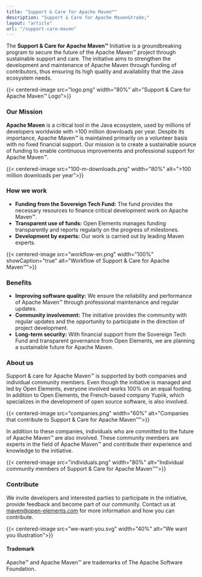 ```yaml
---
title: "Support & Care for Apache Maven™"
description: "Support & Care for Apache Maven&trade;"
layout: "article"
url: "/support-care-maven"
---
```

The **Support & Care for Apache Maven&trade;** Initiative is a groundbreaking program to secure the future of the Apache Maven&trade; project through sustainable support and care.
The initiative aims to strengthen the development and maintenance of Apache Maven through funding of contributors, thus ensuring its high quality and availability that the Java ecosystem needs.

{{< centered-image src="logo.png" width="80%" alt="Support & Care for Apache Maven&trade; Logo">}}

### Our Mission

**Apache Maven** is a critical tool in the Java ecosystem, used by millions of developers worldwide with >100 million downloads per year.
Despite its importance, Apache Maven&trade; is maintained primarily on a volunteer basis with no fixed financial support.
Our mission is to create a sustainable source of funding to enable continuous improvements and professional support for Apache Maven&trade;.

{{< centered-image src="100-m-downloads.png" width="80%" alt=">100 million downloads per year">}}

### How we work

- **Funding from the Sovereign Tech Fund:** The fund provides the necessary resources to finance critical development work on Apache Maven&trade;.
- **Transparent use of funds:** Open Elements manages funding transparently and reports regularly on the progress of milestones.
- **Development by experts:** Our work is carried out by leading Maven experts.

{{< centered-image src="workflow-en.png" width="100%" showCaption="true" alt="Workflow of Support & Care for Apache Maven&trade;">}}

### Benefits

- **Improving software quality:** We ensure the reliability and performance of Apache Maven&trade; through professional maintenance and regular updates.
- **Community involvement:** The initiative provides the community with regular updates and the opportunity to participate in the direction of project development.
- **Long-term security:** With financial support from the Sovereign Tech Fund and transparent governance from Open Elements, we are planning a sustainable future for Apache Maven.

### About us

Support & care for Apache Maven&trade; is supported by both companies and individual community members.
Even though the initiative is managed and led by Open Elements, everyone involved works 100% on an equal footing.
In addition to Open Elements, the French-based company Yupiik, which specializes in the development of open source software, is also involved.

{{< centered-image src="companies.png" width="60%" alt="Companies that contribute to Support & Care for Apache Maven&trade;">}}

In addition to these companies, individuals who are committed to the future of Apache Maven&trade; are also involved.
These community members are experts in the field of Apache Maven&trade; and contribute their experience and knowledge to the initiative.

{{< centered-image src="individuals.png" width="80%" alt="Individual community members of Support & Care for Apache Maven&trade;">}}

### Contribute

We invite developers and interested parties to participate in the initiative, provide feedback and become part of our community.
Contact us at [maven@open-elements.com](mailto:maven@open-elements.com) for more information and how you can contribute.

{{< centered-image src="we-want-you.svg" width="40%" alt="We want you illustration">}}

#### Trademark

Apache&trade; and Apache Maven&trade; are trademarks of The Apache Software Foundation.

